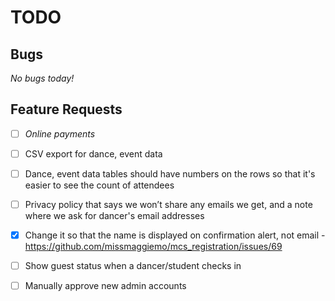 # TODO

## Bugs

_No bugs today!_


## Feature Requests

- [ ] *Online payments*

- [ ] CSV export for dance, event data

- [ ] Dance, event data tables should have numbers on the rows so that it's easier to see the count of attendees

- [ ] Privacy policy that says we won’t share any emails we get, and a note where we ask for dancer's email addresses

- [x] Change it so that the name is displayed on confirmation alert, not email - https://github.com/missmaggiemo/mcs_registration/issues/69

- [ ] Show guest status when a dancer/student checks in

- [ ] Manually approve new admin accounts

